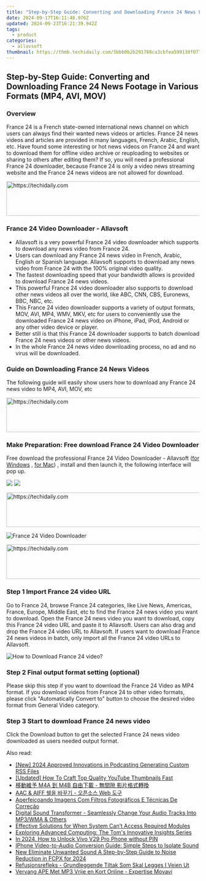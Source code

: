 ```yaml
---
title: "Step-by-Step Guide: Converting and Downloading France 24 News Footage in Various Formats (MP4, AVI, MOV)"
date: 2024-09-17T16:11:48.976Z
updated: 2024-09-23T16:21:39.942Z
tags:
  - product
categories:
  - allavsoft
thumbnail: https://thmb.techidaily.com/5bbb0b2b291780ca3cbfea599130f07779f3c6fbfd15f1bfb20995977850f864.jpg
---
```


## Step-by-Step Guide: Converting and Downloading France 24 News Footage in Various Formats (MP4, AVI, MOV)

### Overview

France 24 is a French state-owned international news channel on which users can always find their wanted news videos or articles. France 24 news videos and articles are provided in many languages, French, Arabic, English, etc. Have found some interesting or hot news videos on France 24 and want to download them for offline video archive or reuploading to websites or sharing to others after editing them? If so, you will need a professional France 24 downloader, because France 24 is only a video news streaming website and the France 24 news videos are not allowed for download.

<!-- affiliate ads begin -->
<a href="https://ephamedtechinc.pxf.io/c/5597632/2130528/26400" target="_top" id="2130528">
  <img src="//a.impactradius-go.com/display-ad/26400-2130528" border="0" alt="https://techidaily.com" width="728" height="90"/>
</a>
<img height="0" width="0" src="https://ephamedtechinc.pxf.io/i/5597632/2130528/26400" style="position:absolute;visibility:hidden;" border="0" />
<!-- affiliate ads end -->

### France 24 Video Downloader - Allavsoft

* Allavsoft is a very powerful France 24 video downloader which supports to download any news video from France 24.
* Users can download any France 24 news video in French, Arabic, English or Spanish language. Allavsoft supports to download any news video from France 24 with the 100% original video quality.
* The fastest downloading speed that your bandwidth allows is provided to download France 24 news videos.
* This powerful France 24 video downloader also supports to download other news videos all over the world, like ABC, CNN, CBS, Euronews, BBC, NBC, etc.
* This France 24 video downloader supports a variety of output formats, MOV, AVI, MP4, WMV, MKV, etc for users to conveniently use the downloaded France 24 news video on iPhone, iPad, iPod, Android or any other video device or player.
* Better still is that this France 24 downloader supports to batch download France 24 news videos or other news videos.
* In the whole France 24 news video downloading process, no ad and no virus will be downloaded.

### Guide on Downloading France 24 News Videos

The following guide will easily show users how to download any France 24 news video to MP4, AVI, MOV, etc

<!-- affiliate ads begin -->
<a href="https://appsumo.8odi.net/c/5597632/2044585/7443" target="_top" id="2044585">
  <img src="//a.impactradius-go.com/display-ad/7443-2044585" border="0" alt="https://techidaily.com" width="728" height="90"/>
</a>
<img height="0" width="0" src="https://appsumo.8odi.net/i/5597632/2044585/7443" style="position:absolute;visibility:hidden;" border="0" />
<!-- affiliate ads end -->

### Make Preparation: Free download France 24 Video Downloader

Free download the professional France 24 Video Downloader - Allavsoft ([for Windows](https://tools.techidaily.com/allavsoft/products/) , [for Mac](https://tools.techidaily.com/allavsoft/products/)) , install and then launch it, the following interface will pop up.

[![](https://www.allavsoft.com/how-to/../images/how-to/free-download-win.jpg)](https://tools.techidaily.com/allavsoft/products/) [![](https://www.allavsoft.com/how-to/../images/how-to/free-download-mac.jpg)](https://tools.techidaily.com/allavsoft/products/)

<!-- affiliate ads begin -->
<a href="https://imp.i357552.net/c/5597632/947746/11832" target="_top" id="947746">
  <img src="//a.impactradius-go.com/display-ad/11832-947746" border="0" alt="https://techidaily.com" width="728" height="90"/>
</a>
<img height="0" width="0" src="https://imp.i357552.net/i/5597632/947746/11832" style="position:absolute;visibility:hidden;" border="0" />
<!-- affiliate ads end -->

![France 24 Video Downloader](https://www.allavsoft.com/how-to/../images/allavsoft/screen-shot-600.jpg)

<!-- affiliate ads begin -->
<a href="https://appsumo.8odi.net/c/5597632/2151873/7443" target="_top" id="2151873">
  <img src="//a.impactradius-go.com/display-ad/7443-2151873" border="0" alt="https://techidaily.com" width="728" height="90"/>
</a>
<img height="0" width="0" src="https://appsumo.8odi.net/i/5597632/2151873/7443" style="position:absolute;visibility:hidden;" border="0" />
<!-- affiliate ads end -->

### Step 1 Import France 24 video URL

Go to France 24, browse France 24 categories, like Live News, Americas, France, Europe, Middle East, etc to find the France 24 news video you want to download. Open the France 24 news video you want to download, copy this France 24 video URL and paste it to Allavsoft. Users can also drag and drop the France 24 video URL to Allavsoft. If users want to download France 24 news videos in batch, only import all the France 24 video URLs to Allavsoft.

![How to Download France 24 video?](https://www.allavsoft.com/how-to/../images/how-to/download-rtmp-video/download-rtmp-video.jpg)

### Step 2 Final output format setting (optional)

Please skip this step if you want to download the France 24 Video as MP4 format. If you download videos from France 24 to other video formats, please click "Automatically Convert to" button to choose the desired video format from General Video category.

### Step 3 Start to download France 24 news video

Click the Download button to get the selected France 24 news video downloaded as users needed output format.

<ins class="adsbygoogle"
     style="display:block"
     data-ad-format="autorelaxed"
     data-ad-client="ca-pub-7571918770474297"
     data-ad-slot="1223367746"></ins>

<ins class="adsbygoogle"
     style="display:block"
     data-ad-client="ca-pub-7571918770474297"
     data-ad-slot="8358498916"
     data-ad-format="auto"
     data-full-width-responsive="true"></ins>

<span class="atpl-alsoreadstyle">Also read:</span>
<div><ul>
<li><a href="https://fox-access.techidaily.com/new-2024-approved-innovations-in-podcasting-generating-custom-rss-files/"><u>[New] 2024 Approved Innovations in Podcasting Generating Custom RSS Files</u></a></li>
<li><a href="https://facebook-video-share.techidaily.com/updated-how-to-craft-top-quality-youtube-thumbnails-fast/"><u>[Updated] How To Craft Top Quality YouTube Thumbnails Fast</u></a></li>
<li><a href="https://win-reviews.techidaily.com/m4a-m4b/"><u>移動維予 M4A 到 M4B 自由下載 - 無間隙 影片格式轉換</u></a></li>
<li><a href="https://win-reviews.techidaily.com/aac-and-aiff-web/"><u>AAC & AIFF 쉘을 바꾸기 - 오픈소스 Web 도구</u></a></li>
<li><a href="https://win-reviews.techidaily.com/aperfeicoando-imagens-com-filtros-fotograficos-e-tecnicas-de-correcao/"><u>Aperfeiçoando Imagens Com Filtros Fotográficos E Técnicas De Correção</u></a></li>
<li><a href="https://win-reviews.techidaily.com/digital-sound-transformer-seamlessly-change-your-audio-tracks-into-mp3wma-and-others/"><u>Digital Sound Transformer - Seamlessly Change Your Audio Tracks Into MP3/WMA & Others</u></a></li>
<li><a href="https://win-howtos.techidaily.com/effective-solutions-for-when-system-cant-access-required-modules/"><u>Effective Solutions for When System Can’t Access Required Modules</u></a></li>
<li><a href="https://hardware-tips.techidaily.com/exploring-advanced-computing-the-toms-innovative-insights-series/"><u>Exploring Advanced Computing: The Tom's Innovative Insights Series</u></a></li>
<li><a href="https://android-unlock.techidaily.com/in-2024-how-to-unlock-vivo-v29-pro-phone-without-pin-by-drfone-android/"><u>In 2024, How to Unlock Vivo V29 Pro Phone without PIN</u></a></li>
<li><a href="https://os-tips.techidaily.com/iphone-video-to-audio-conversion-guide-simple-steps-to-isolate-sound/"><u>IPhone Video-to-Audio Conversion Guide: Simple Steps to Isolate Sound</u></a></li>
<li><a href="https://video-creation-software.techidaily.com/new-eliminate-unwanted-sound-a-step-by-step-guide-to-noise-reduction-in-fcpx-for-2024/"><u>New Eliminate Unwanted Sound A Step-by-Step Guide to Noise Reduction in FCPX for 2024</u></a></li>
<li><a href="https://win-reviews.techidaily.com/refusjonsrefleks-grundleggende-tiltak-som-skal-legges-i-veien-ut/"><u>Refusjonsrefleks - Grundleggende Tiltak Som Skal Legges I Veien Ut</u></a></li>
<li><a href="https://win-reviews.techidaily.com/vervang-ape-met-mp3-vrije-en-kort-online-expertise-movavi/"><u>Vervang APE Met MP3 Vrije en Kort Online - Expertise Movavi</u></a></li>
</ul></div>

